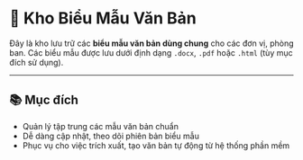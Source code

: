 # 📁 Kho Biểu Mẫu Văn Bản

Đây là kho lưu trữ các **biểu mẫu văn bản dùng chung** cho các đơn vị, phòng ban. Các biểu mẫu được lưu dưới định dạng `.docx`, `.pdf` hoặc `.html` (tùy mục đích sử dụng).

---

## 📚 Mục đích

- Quản lý tập trung các mẫu văn bản chuẩn
- Dễ dàng cập nhật, theo dõi phiên bản biểu mẫu
- Phục vụ cho việc trích xuất, tạo văn bản tự động từ hệ thống phần mềm
